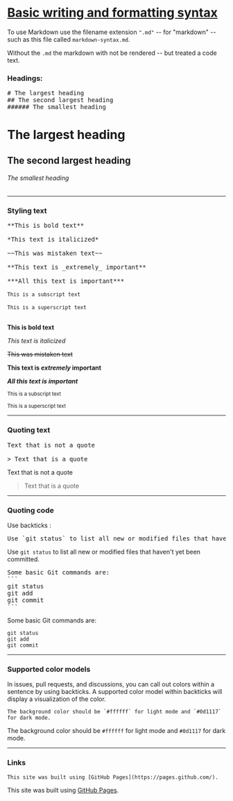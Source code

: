 # <a href="https://docs.github.com/en/get-started/writing-on-github/getting-started-with-writing-and-formatting-on-github/basic-writing-and-formatting-syntax">Basic writing and formatting syntax</a>

To use Markdown use the filename extension <code>".md"</code> -- for "markdown" -- such as this file called <code>markdown-syntax.md</code>.

Without the <code>.md</code> the markdown with not be rendered -- but treated a code text.

### Headings:

<pre>
# The largest heading
## The second largest heading
###### The smallest heading
</pre>


# The largest heading
## The second largest heading
###### The smallest heading

---

### Styling text

<pre>
**This is bold text**

*This text is italicized*

~~This was mistaken text~~

**This text is _extremely_ important**

***All this text is important***

<sub>This is a subscript text</sub>

<sup>This is a superscript text</sup>

</pre>

**This is bold text**

*This text is italicized*

~~This was mistaken text~~

**This text is _extremely_ important**

***All this text is important***

<sub>This is a subscript text</sub>

<sup>This is a superscript text</sup>

---

### Quoting text

<pre>
Text that is not a quote

> Text that is a quote
</pre>

Text that is not a quote

> Text that is a quote
---

### Quoting code

Use backticks :

<pre>
Use `git status` to list all new or modified files that haven't yet been committed.
</pre>

Use `git status` to list all new or modified files that haven't yet been committed.

<pre>
Some basic Git commands are:
```
git status
git add
git commit
```
</pre>

Some basic Git commands are:
```
git status
git add
git commit
```
---

### Supported color models

In issues, pull requests, and discussions, you can call out colors within a sentence by using backticks. A supported color model within backticks will display a visualization of the color.

```
The background color should be `#ffffff` for light mode and `#0d1117` for dark mode.
```

The background color should be `#ffffff` for light mode and `#0d1117` for dark mode.

---

### Links



```
This site was built using [GitHub Pages](https://pages.github.com/).
```
This site was built using [GitHub Pages](https://pages.github.com/).
